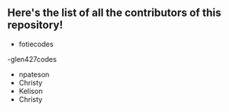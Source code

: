 ## Here's the list of all the contributors of  this repository!

- fotiecodes

-glen427codes 

- npateson
- Christy
- Kelison
- Christy












